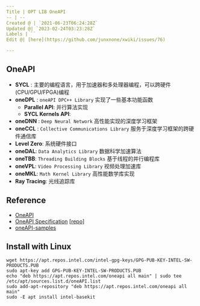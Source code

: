 ```yaml
---
Title | OPT LIB OneAPI
-- | --
Created @ | `2021-06-23T06:24:28Z`
Updated @| `2023-02-24T03:23:28Z`
Labels | ``
Edit @| [here](https://github.com/junxnone/xwiki/issues/76)

---
```

## OneAPI

- **SYCL** : 主要的编程语言，用于加速器和多处理器编程，可以跨硬件(CPU/GPU/FPGA)编程
- **oneDPL** : `oneAPI DPC++ Library` 实现了一些基本功能函数
  - **Parallel API**: 并行算法实现
  - **SYCL Kernels API**: 
- **oneDNN** : `Deep Neural Network` 高性能实现的深度学习框架
- **oneCCL** : `Collective Communications Library` 服务于深度学习框架的跨硬件通信库
- **Level Zero**: 系统硬件接口
- **oneDAL**: `Data Analytics Library` 数据科学加速算法
- **oneTBB**: `Threading Building Blocks` 基于线程的并行编程库
- **oneVPL**: `Video Processing Library` 视频处理加速库
- **oneMKL**: `Math Kernel Library` 高性能数学库实现
- **Ray Tracing**: 光线追踪库


## Reference

- [OneAPI](https://www.intel.com/content/www/us/en/developer/tools/oneapi/overview.html)
- [OneAPI Specification](https://spec.oneapi.io/versions/1.2-rev-1/) [[repo](https://github.com/oneapi-src/oneAPI-spec)]
- [oneAPI-samples](https://github.com/oneapi-src/oneAPI-samples)




## Install  with Linux

```
wget https://apt.repos.intel.com/intel-gpg-keys/GPG-PUB-KEY-INTEL-SW-PRODUCTS.PUB
sudo apt-key add GPG-PUB-KEY-INTEL-SW-PRODUCTS.PUB
echo "deb https://apt.repos.intel.com/oneapi all main" | sudo tee /etc/apt/sources.list.d/oneAPI.list
sudo add-apt-repository "deb https://apt.repos.intel.com/oneapi all main"
sudo -E apt install intel-basekit
```


